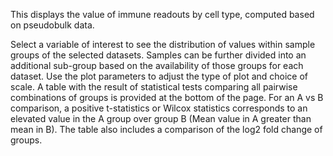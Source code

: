 This displays the value of immune readouts by cell type, computed based on pseudobulk data.

Select a variable of interest to see the distribution of values within sample groups of the selected datasets. Samples can be further divided into an additional sub-group based on the availability of those groups for each dataset. Use the plot parameters to adjust the type of plot and choice of scale. A table with the result of statistical tests comparing all pairwise combinations of groups is provided at the bottom of the page. For an A vs B comparison, a positive t-statistics or Wilcox statistics corresponds to an elevated value in the A group over group B (Mean value in A greater than mean in B). The table also includes a comparison of the log2 fold change of groups.

